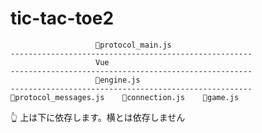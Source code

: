 # tic-tac-toe2

```plaintext
                   📄protocol_main.js
------------------------------------------------------
                   Vue
------------------------------------------------------
                   📄engine.js
------------------------------------------------------
📄protocol_messages.js    📄connection.js    📄game.js
```

👆 上は下に依存します。横とは依存しません
